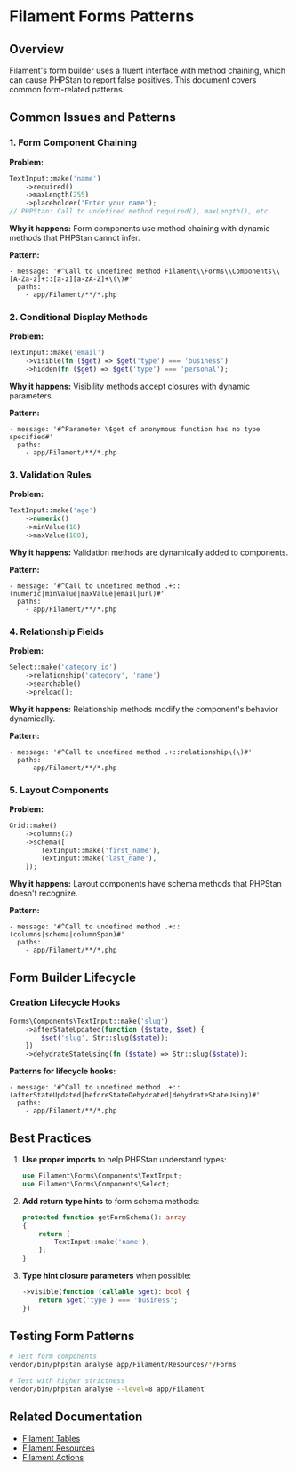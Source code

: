 # Filament Forms Patterns

## Overview

Filament's form builder uses a fluent interface with method chaining, which can cause PHPStan to report false positives. This document covers common form-related patterns.

## Common Issues and Patterns

### 1. Form Component Chaining

**Problem:**
```php
TextInput::make('name')
    ->required()
    ->maxLength(255)
    ->placeholder('Enter your name');
// PHPStan: Call to undefined method required(), maxLength(), etc.
```

**Why it happens:**
Form components use method chaining with dynamic methods that PHPStan cannot infer.

**Pattern:**
```neon
- message: '#^Call to undefined method Filament\\Forms\\Components\\[A-Za-z]+::[a-z][a-zA-Z]+\(\)#'
  paths:
    - app/Filament/**/*.php
```

### 2. Conditional Display Methods

**Problem:**
```php
TextInput::make('email')
    ->visible(fn ($get) => $get('type') === 'business')
    ->hidden(fn ($get) => $get('type') === 'personal');
```

**Why it happens:**
Visibility methods accept closures with dynamic parameters.

**Pattern:**
```neon
- message: '#^Parameter \$get of anonymous function has no type specified#'
  paths:
    - app/Filament/**/*.php
```

### 3. Validation Rules

**Problem:**
```php
TextInput::make('age')
    ->numeric()
    ->minValue(18)
    ->maxValue(100);
```

**Why it happens:**
Validation methods are dynamically added to components.

**Pattern:**
```neon
- message: '#^Call to undefined method .+::(numeric|minValue|maxValue|email|url)#'
  paths:
    - app/Filament/**/*.php
```

### 4. Relationship Fields

**Problem:**
```php
Select::make('category_id')
    ->relationship('category', 'name')
    ->searchable()
    ->preload();
```

**Why it happens:**
Relationship methods modify the component's behavior dynamically.

**Pattern:**
```neon
- message: '#^Call to undefined method .+::relationship\(\)#'
  paths:
    - app/Filament/**/*.php
```

### 5. Layout Components

**Problem:**
```php
Grid::make()
    ->columns(2)
    ->schema([
        TextInput::make('first_name'),
        TextInput::make('last_name'),
    ]);
```

**Why it happens:**
Layout components have schema methods that PHPStan doesn't recognize.

**Pattern:**
```neon
- message: '#^Call to undefined method .+::(columns|schema|columnSpan)#'
  paths:
    - app/Filament/**/*.php
```

## Form Builder Lifecycle

### Creation Lifecycle Hooks

```php
Forms\Components\TextInput::make('slug')
    ->afterStateUpdated(function ($state, $set) {
        $set('slug', Str::slug($state));
    })
    ->dehydrateStateUsing(fn ($state) => Str::slug($state));
```

**Patterns for lifecycle hooks:**
```neon
- message: '#^Call to undefined method .+::(afterStateUpdated|beforeStateDehydrated|dehydrateStateUsing)#'
  paths:
    - app/Filament/**/*.php
```

## Best Practices

1. **Use proper imports** to help PHPStan understand types:
   ```php
   use Filament\Forms\Components\TextInput;
   use Filament\Forms\Components\Select;
   ```

2. **Add return type hints** to form schema methods:
   ```php
   protected function getFormSchema(): array
   {
       return [
           TextInput::make('name'),
       ];
   }
   ```

3. **Type hint closure parameters** when possible:
   ```php
   ->visible(function (callable $get): bool {
       return $get('type') === 'business';
   })
   ```

## Testing Form Patterns

```bash
# Test form components
vendor/bin/phpstan analyse app/Filament/Resources/*/Forms

# Test with higher strictness
vendor/bin/phpstan analyse --level=8 app/Filament
```

## Related Documentation

- [Filament Tables](tables.md)
- [Filament Resources](resources.md)
- [Filament Actions](actions.md)
